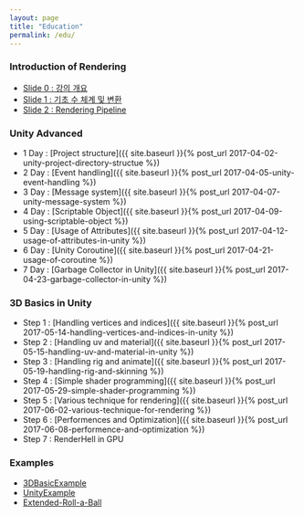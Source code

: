 ```yaml
---
layout: page
title: "Education"
permalink: /edu/
---
```


### Introduction of Rendering

 - [Slide 0 : 강의 개요](https://docs.google.com/presentation/d/12864ypOgKxDkegD3_HoCA9r7CPPasMorxUkZetkpLq4/edit?usp=sharing)
 - [Slide 1 : 기초 수 체계 및 변환](https://docs.google.com/presentation/d/1B4pAvR0yvY8DzID1exy3LjGE1rwgfAbB5aL9Y6xCtTg/edit?usp=sharing)
 - [Slide 2 : Rendering Pipeline](https://docs.google.com/presentation/d/1tx5duDdeAiJEof_iGwMcBguIZbJ1jwZdRVHgQTQ586c/edit?usp=sharing)

### Unity Advanced

<!-- Advanced function -->
- 1 Day : [Project structure]({{ site.baseurl }}{% post_url 2017-04-02-unity-project-directory-structue %})
- 2 Day : [Event handling]({{ site.baseurl }}{% post_url 2017-04-05-unity-event-handling %})
- 3 Day : [Message system]({{ site.baseurl }}{% post_url 2017-04-07-unity-message-system %})
- 4 Day : [Scriptable Object]({{ site.baseurl }}{% post_url 2017-04-09-using-scriptable-object %})
- 5 Day : [Usage of Attributes]({{ site.baseurl }}{% post_url 2017-04-12-usage-of-attributes-in-unity %})
- 6 Day : [Unity Coroutine]({{ site.baseurl }}{% post_url 2017-04-21-usage-of-coroutine %})
- 7 Day : [Garbage Collector in Unity]({{ site.baseurl }}{% post_url 2017-04-23-garbage-collector-in-unity %})

### 3D Basics in Unity

- Step 1 : [Handling vertices and indices]({{ site.baseurl }}{% post_url 2017-05-14-handling-vertices-and-indices-in-unity %})
- Step 2 : [Handling uv and material]({{ site.baseurl }}{% post_url 2017-05-15-handling-uv-and-material-in-unity %})
- Step 3 : [Handling rig and animate]({{ site.baseurl }}{% post_url 2017-05-19-handling-rig-and-skinning %})
- Step 4 : [Simple shader programming]({{ site.baseurl }}{% post_url 2017-05-29-simple-shader-programming %})
- Step 5 : [Various technique for rendering]({{ site.baseurl }}{% post_url 2017-06-02-various-technique-for-rendering %})
- Step 6 : [Performences and Optimization]({{ site.baseurl }}{% post_url 2017-06-08-performence-and-optimization %})
- Step 7 : RenderHell in GPU

<!--From 8 Day To End Day : [Make Unity Editor]-->
<!--
  Unity editor scripting
  - unity editor structure(selection, assetimporter, inspector, windows..)
  - GUI system in unity, rect or auto-space
  Make Unity Editor
   1 Day : Apply Mesh with vertices and indices
   2 Day : Apply Mesh with uv position and textures
   3 Day : Apply Mesh to animation
   4 Day : Make terrain
   5 Day : Game data..
   6 Day : ??
-->

### Examples

- [3DBasicExample](https://github.com/hrmrzizon/3DBasicExample)
- [UnityExample](https://github.com/hrmrzizon/UnityExample)
- [Extended-Roll-a-Ball](https://github.com/hrmrzizon/Extended-Roll-a-Ball)
